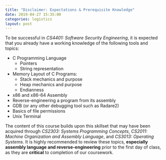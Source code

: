 ```yaml
---
title: "Disclaimer: Expectations & Prerequisite Knowledge"
date: 2019-04-27 15:35:00
categories: logistics
layout: post
---
```


To be successful in _CS4401: Software Security Engineering_, it is expected that you already have a working
knowledge of the following tools and topics:

- C Programming Language
  - Pointers
  - String representation
- Memory Layout of C Programs:
  - Stack mechanics and purpose
  - Heap mechanics and purpose
  - Endianness
- x86 and x86-64 Assembly
- Reverse-engineering a program from its assembly
- GDB (or any other debugging tool such as Radare2)
- Basics of file permissions
- Unix Terminal

The content of this course builds upon this skillset that may have been acquired
through _CS2303: Systems Programming Concepts_, _CS2011: Machine Organization
and Assembly Language_, and _CS3013: Operating Systems._ It is highly recommended
to review these topics, **especially assembly language and reverse-engineering**
prior to the first day of class, as they are **critical** to completion of
our coursework.
